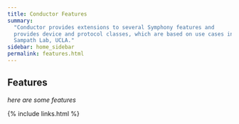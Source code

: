 ```yaml
---
title: Conductor Features
summary: 
  "Conductor provides extensions to several Symphony features and
  provides device and protocol classes, which are based on use cases in the
  Sampath Lab, UCLA."
sidebar: home_sidebar
permalink: features.html
---
```


## Features

*here are some features*

{% include links.html %}